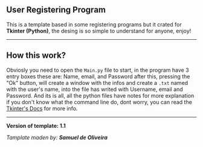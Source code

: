 ## User Registering Program

This is a template based in some registering programs but
it crated for **Tkinter (Python)**, the desing is so simple to
understand for anyone, enjoy!

---

## How this work?

Obviosly you need to open the ```Main.py``` file to start, in the
program have 3 entry boxes these are: Name, email, and Password
after this, pressing the "Ok" button, will create a window with 
the infos and create a ```.txt``` named with the user's name,
into the file has writed with Username, email and Password. And
its is all, all the python files have notes for more explanation
if you don't know what the command line do, dont worry, you can 
read the [Tkinter's Docs](https://tkdocs.com/tutorial/index.html) 
for more info.

---

**Version of template: 1.1**

*Tamplate maden by: **Samuel de Oliveira***
